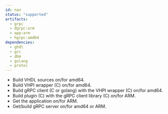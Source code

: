 ```yaml
---
id: nax
status: "supported"
artifacts:
  - grpc
  - dgrpc:arm
  - app:arm
  - hgrpc:amd64
dependencies:
  - ghdl
  - gcc
  - dbm
  - golang
  - protoc
---
```

- Build VHDL sources on/for amd64.
- Build VHPI wrapper (C) on/for amd64.
- Build gRPC client (C or golang) with the VHPI wrapper (C) on/for amd64.
- Build plugin (C) with the gRPC client library (C) on/for ARM.
- Get the application on/for ARM.
- Get/build gRPC server on/for amd64 or ARM.
